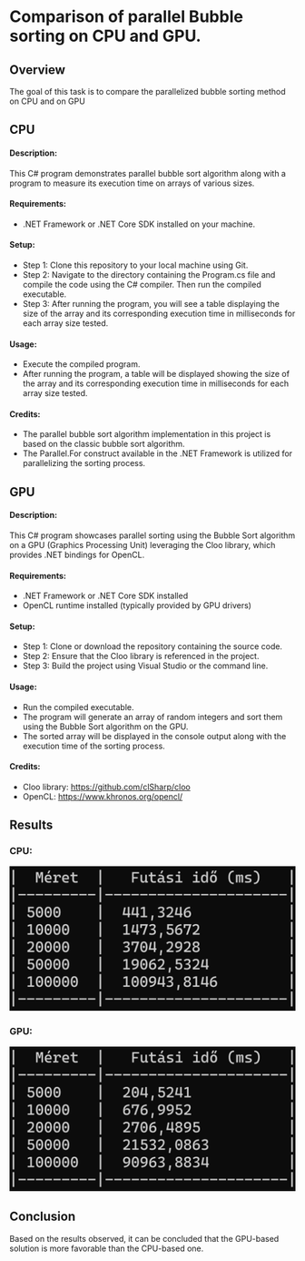 # Comparison of parallel Bubble sorting on CPU and GPU.

## Overview
The goal of this task is to compare the parallelized bubble sorting method on CPU and on GPU



## CPU
#### Description:
This C# program demonstrates parallel bubble sort algorithm along with a program to measure its execution time on arrays of various sizes.

#### Requirements:
- .NET Framework or .NET Core SDK installed on your machine.

#### Setup:
- Step 1:  Clone this repository to your local machine using Git.
- Step 2:  Navigate to the directory containing the Program.cs file and compile the code using the C# compiler. Then run the compiled executable.
- Step 3:  After running the program, you will see a table displaying the size of the array and its corresponding execution time in milliseconds for each array size tested.

#### Usage:
- Execute the compiled program.
- After running the program, a table will be displayed showing the size of the array and its corresponding execution time in milliseconds for each array size tested.

#### Credits:
- The parallel bubble sort algorithm implementation in this project is based on the classic bubble sort algorithm.
- The Parallel.For construct available in the .NET Framework is utilized for parallelizing the sorting process.


## GPU
#### Description:
This C# program showcases parallel sorting using the Bubble Sort algorithm on a GPU (Graphics Processing Unit) leveraging the Cloo library, which provides .NET bindings for OpenCL.

#### Requirements:
- .NET Framework or .NET Core SDK installed
- OpenCL runtime installed (typically provided by GPU drivers)

#### Setup:
- Step 1:  Clone or download the repository containing the source code.
- Step 2:  Ensure that the Cloo library is referenced in the project.
- Step 3:  Build the project using Visual Studio or the command line.

#### Usage:
- Run the compiled executable.
- The program will generate an array of random integers and sort them using the Bubble Sort algorithm on the GPU.
- The sorted array will be displayed in the console output along with the execution time of the sorting process.

#### Credits:
- Cloo library: https://github.com/clSharp/cloo
- OpenCL: https://www.khronos.org/opencl/

## Results
### CPU:
![CPU results](https://github.com/Beantonia/parhuzamos_eszkozok/blob/main/CPU_results.png)

### GPU:
![CPU results](https://github.com/Beantonia/parhuzamos_eszkozok/blob/main/GPU_results.png)

## Conclusion
Based on the results observed, it can be concluded that the GPU-based solution is more favorable than the CPU-based one.
